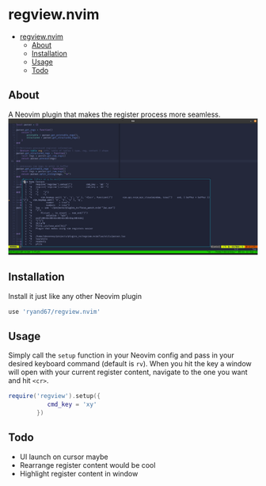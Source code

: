 # regview.nvim

<!--toc:start-->
- [regview.nvim](#regviewnvim)
  - [About](#about)
  - [Installation](#installation)
  - [Usage](#usage)
  - [Todo](#todo)
<!--toc:end-->

## About
A Neovim plugin that makes the register process more seamless.
![regview screenshot](./screenshots/regview.png)

## Installation
Install it just like any other Neovim plugin

```lua
use 'ryand67/regview.nvim'
```

## Usage
Simply call the `setup` function in your Neovim config and pass in your desired keyboard command (default is `rv`).
When you hit the key a window will open with your current register content, navigate to the one you want and hit `<cr>`.

```lua
require('regview').setup({
           cmd_key = 'xy' 
        })
```

## Todo
* UI launch on cursor maybe
* Rearrange register content would be cool
* Highlight register content in window
